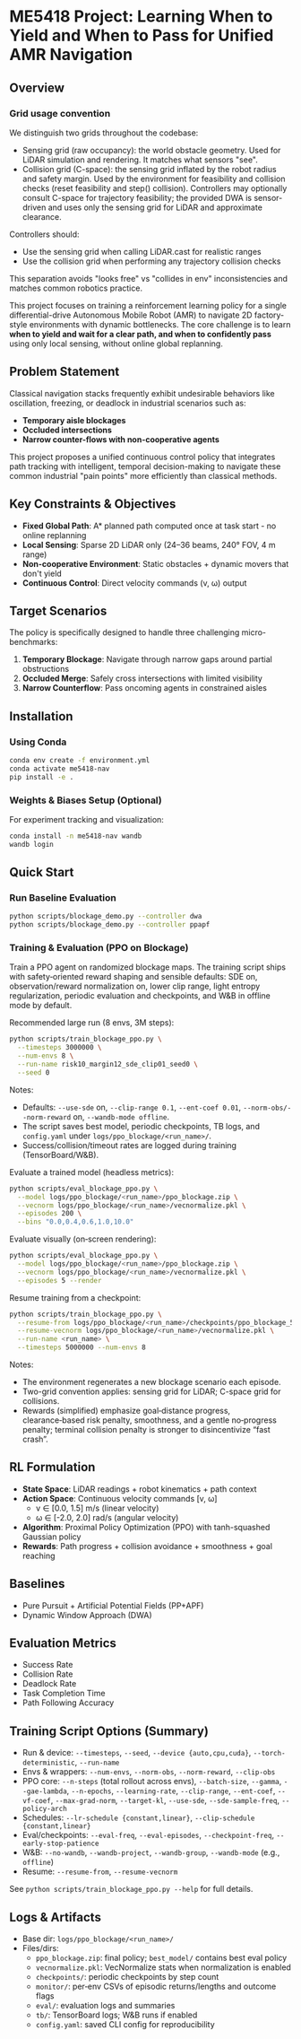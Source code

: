 # ME5418 Project: Learning When to Yield and When to Pass for Unified AMR Navigation

## Overview
### Grid usage convention

We distinguish two grids throughout the codebase:

- Sensing grid (raw occupancy): the world obstacle geometry. Used for LiDAR
  simulation and rendering. It matches what sensors "see".
- Collision grid (C-space): the sensing grid inflated by the robot radius and
  safety margin. Used by the environment for feasibility and collision checks
  (reset feasibility and step() collision). Controllers may optionally consult
  C-space for trajectory feasibility; the provided DWA is sensor-driven and
  uses only the sensing grid for LiDAR and approximate clearance.

Controllers should:
- Use the sensing grid when calling LiDAR.cast for realistic ranges
- Use the collision grid when performing any trajectory collision checks

This separation avoids "looks free" vs "collides in env" inconsistencies and
matches common robotics practice.

This project focuses on training a reinforcement learning policy for a single differential-drive Autonomous Mobile Robot (AMR) to navigate 2D factory-style environments with dynamic bottlenecks. The core challenge is to learn **when to yield and wait for a clear path, and when to confidently pass** using only local sensing, without online global replanning.

## Problem Statement

Classical navigation stacks frequently exhibit undesirable behaviors like oscillation, freezing, or deadlock in industrial scenarios such as:
- **Temporary aisle blockages**
- **Occluded intersections**
- **Narrow counter-flows with non-cooperative agents**

This project proposes a unified continuous control policy that integrates path tracking with intelligent, temporal decision-making to navigate these common industrial "pain points" more efficiently than classical methods.

## Key Constraints & Objectives

- **Fixed Global Path**: A* planned path computed once at task start - no online replanning
- **Local Sensing**: Sparse 2D LiDAR only (24–36 beams, 240° FOV, 4 m range)
- **Non-cooperative Environment**: Static obstacles + dynamic movers that don't yield
- **Continuous Control**: Direct velocity commands (v, ω) output

## Target Scenarios

The policy is specifically designed to handle three challenging micro-benchmarks:

1. **Temporary Blockage**: Navigate through narrow gaps around partial obstructions
2. **Occluded Merge**: Safely cross intersections with limited visibility
3. **Narrow Counterflow**: Pass oncoming agents in constrained aisles


## Installation

### Using Conda
```bash
conda env create -f environment.yml
conda activate me5418-nav
pip install -e .
```

### Weights & Biases Setup (Optional)
For experiment tracking and visualization:
```bash
conda install -n me5418-nav wandb
wandb login
```

## Quick Start

### Run Baseline Evaluation
```bash
python scripts/blockage_demo.py --controller dwa
python scripts/blockage_demo.py --controller ppapf
```

### Training & Evaluation (PPO on Blockage)

Train a PPO agent on randomized blockage maps. The training script ships with safety‑oriented reward shaping and sensible defaults: SDE on, observation/reward normalization on, lower clip range, light entropy regularization, periodic evaluation and checkpoints, and W&B in offline mode by default.

Recommended large run (8 envs, 3M steps):

```bash
python scripts/train_blockage_ppo.py \
  --timesteps 3000000 \
  --num-envs 8 \
  --run-name risk10_margin12_sde_clip01_seed0 \
  --seed 0
```

Notes:
- Defaults: `--use-sde` on, `--clip-range 0.1`, `--ent-coef 0.01`, `--norm-obs/--norm-reward` on, `--wandb-mode offline`.
- The script saves best model, periodic checkpoints, TB logs, and `config.yaml` under `logs/ppo_blockage/<run_name>/`.
- Success/collision/timeout rates are logged during training (TensorBoard/W&B).

Evaluate a trained model (headless metrics):

```bash
python scripts/eval_blockage_ppo.py \
  --model logs/ppo_blockage/<run_name>/ppo_blockage.zip \
  --vecnorm logs/ppo_blockage/<run_name>/vecnormalize.pkl \
  --episodes 200 \
  --bins "0.0,0.4,0.6,1.0,10.0"
```

Evaluate visually (on‑screen rendering):

```bash
python scripts/eval_blockage_ppo.py \
  --model logs/ppo_blockage/<run_name>/ppo_blockage.zip \
  --vecnorm logs/ppo_blockage/<run_name>/vecnormalize.pkl \
  --episodes 5 --render
```

Resume training from a checkpoint:

```bash
python scripts/train_blockage_ppo.py \
  --resume-from logs/ppo_blockage/<run_name>/checkpoints/ppo_blockage_500000_steps.zip \
  --resume-vecnorm logs/ppo_blockage/<run_name>/vecnormalize.pkl \
  --run-name <run_name> \
  --timesteps 5000000 --num-envs 8
```

Notes:
- The environment regenerates a new blockage scenario each episode.
- Two-grid convention applies: sensing grid for LiDAR; C-space grid for collisions.
- Rewards (simplified) emphasize goal‑distance progress, clearance‑based risk penalty, smoothness, and a gentle no‑progress penalty; terminal collision penalty is stronger to disincentivize “fast crash”.


## RL Formulation

- **State Space**: LiDAR readings + robot kinematics + path context
- **Action Space**: Continuous velocity commands [v, ω]
  - v ∈ [0.0, 1.5] m/s (linear velocity)
  - ω ∈ [-2.0, 2.0] rad/s (angular velocity)
- **Algorithm**: Proximal Policy Optimization (PPO) with tanh-squashed Gaussian policy
- **Rewards**: Path progress + collision avoidance + smoothness + goal reaching

## Baselines

- Pure Pursuit + Artificial Potential Fields (PP+APF)
- Dynamic Window Approach (DWA)

## Evaluation Metrics

- Success Rate
- Collision Rate
- Deadlock Rate
- Task Completion Time
- Path Following Accuracy

## Training Script Options (Summary)
- Run & device: `--timesteps`, `--seed`, `--device {auto,cpu,cuda}`, `--torch-deterministic`, `--run-name`
- Envs & wrappers: `--num-envs`, `--norm-obs`, `--norm-reward`, `--clip-obs`
- PPO core: `--n-steps` (total rollout across envs), `--batch-size`, `--gamma`, `--gae-lambda`, `--n-epochs`, `--learning-rate`, `--clip-range`, `--ent-coef`, `--vf-coef`, `--max-grad-norm`, `--target-kl`, `--use-sde`, `--sde-sample-freq`, `--policy-arch`
- Schedules: `--lr-schedule {constant,linear}`, `--clip-schedule {constant,linear}`
- Eval/checkpoints: `--eval-freq`, `--eval-episodes`, `--checkpoint-freq`, `--early-stop-patience`
- W&B: `--no-wandb`, `--wandb-project`, `--wandb-group`, `--wandb-mode` (e.g., `offline`)
- Resume: `--resume-from`, `--resume-vecnorm`

See `python scripts/train_blockage_ppo.py --help` for full details.

## Logs & Artifacts
- Base dir: `logs/ppo_blockage/<run_name>/`
- Files/dirs:
  - `ppo_blockage.zip`: final policy; `best_model/` contains best eval policy
  - `vecnormalize.pkl`: VecNormalize stats when normalization is enabled
  - `checkpoints/`: periodic checkpoints by step count
  - `monitor/`: per‑env CSVs of episodic returns/lengths and outcome flags
  - `eval/`: evaluation logs and summaries
  - `tb/`: TensorBoard logs; W&B runs if enabled
  - `config.yaml`: saved CLI config for reproducibility
